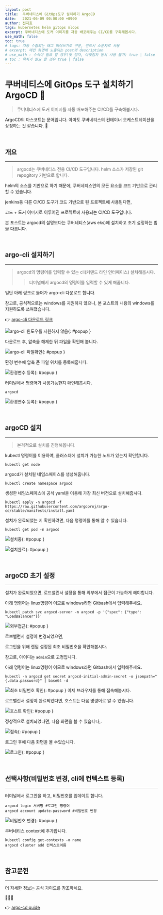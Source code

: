 ```yaml
---
layout: post
title:  쿠버네티스에 GitOps도구 설치하기 ArgoCD
date:   2021-06-09 00:00:00 +0900
author: 전지호
tags: kubernetes helm gitops mlops
excerpt: 쿠버네티스에 도커 이미지를 자동 배포해주는 CI/CD를 구축해봅시다.
use_math: false
toc: true
# tags: 자동 수집되는 태그 띄어쓰기로 구분, 반드시 소문자로 사용
# excerpt: 메인 화면에 노출되는 post의 description
# use_math : 수식이 필요 할 경우(윗 첨자, 아랫첨자 동시 사용 불가) true | false
# toc : 목차가 필요 할 경우 true | false
---
```



# 쿠버네티스에 GitOps 도구 설치하기 ArgoCD 🐙

> 쿠버네티스에 도커 이미지를 자동 배포해주는 CI/CD를 구축해봅시다.

ArgoCD의 마스코트는 문어입니다. 아마도 쿠버네티스의 컨테이너 오케스트레이션을 상징하는 것 같습니다. 🐙

<br/>

## 개요

<hr/>

> argocd는 쿠버네티스 전용 CI/CD 도구입니다. helm 소스가 저장된 git repogitory 기반으로 합니다.

helm의 소스를 기반으로 하기 때문에, 쿠버네티스안의 모든 요소를 코드 기반으로 관리할 수 있습니다.

jenkins등 다른 CI/CD 도구가 코드 기반으로 된 프로젝트에 사용된다면,

코드 + 도커 이미지로 이루어진 프로젝트에 사용되는 CI/CD 도구입니다.

본 포스트는 argocd의 설명보다는 쿠버네티스(aws eks)에 설치하고 초기 설정하는 법을 다룹니다.

<br/>

## argo-cli 설치하기

<hr/>

> argocd의 명령어를 입력할 수 있는 cli(커맨드 라인 인터페이스) 설치해봅시다. 
>> 터미널에서 argocd의 명령어를 입력할 수 있게 해줍니다.

일단 아래 링크로 들어가 argo-cli 다운로드 합니다.

참고로, 공식적으로는 windows를 지원하지 않으나, 본 포스트의 내용의 windows를 지원하도록 쓰여졌습니다.

👉 [<u>argo-cli 다운로드 링크</u>](https://github.com/argoproj/argo-cd/releases/tag/v2.0.1)

 ![<u>argo-cli 윈도우를 지원하지 않음</u>](https://solution-userstats.s3.ap-northeast-1.amazonaws.com/techblogs/batteryho/argocd/argowindow%EC%A7%80%EC%9B%90.JPG){: #popup }

다운로드 후, 압축을 해제한 뒤 파일을 확인해 봅니다.

![<u>argo-cli 파일확인</u>](https://solution-userstats.s3.ap-northeast-1.amazonaws.com/techblogs/batteryho/argocd/argocli%ED%8C%8C%EC%9D%BC.JPG){: #popup }

환경 변수에 압축 푼 파일 위치를 등록해줍니다.

![<u>환경변수 등록</u>](https://solution-userstats.s3.ap-northeast-1.amazonaws.com/techblogs/batteryho/argocd/argowindow%ED%99%98%EA%B2%BD%EB%B3%80%EC%88%98.JPG){: #popup }

터미널에서 명령어가 사용가능한지 확인해봅시다.

``` shell
argocd
```

![<u>환경변수 등록</u>](https://solution-userstats.s3.ap-northeast-1.amazonaws.com/techblogs/batteryho/argocd/argowindow%ED%84%B0%EB%AF%B8%EB%84%90.JPG){: #popup }

<br/>

## argoCD 설치

<hr/>

> 본격적으로 설치를 진행해봅니다.

kubectl 명령어를 이용하여, 클러스터에 설치가 가능한 노드가 있는지 확인합니다.

``` shell
kubectl get node
```

argocd가 설치될 네임스페이스를 생성해줍니다.

``` shell
kubectl create namespace argocd
```

생성한 네임스페이스에 공식 yaml을 이용해 가장 최신 버전으로 설치해줍시다.

``` shell
kubectl apply -n argocd -f https://raw.githubusercontent.com/argoproj/argo-cd/stable/manifests/install.yaml
```

설치가 완료되었는 지 확인하려면, 다음 명령어를 통해 알 수 있습니다.

``` shell
kubectl get pod -n argocd
```

![<u>설치중</u>](https://solution-userstats.s3.ap-northeast-1.amazonaws.com/techblogs/batteryho/argocd/argocd%EC%84%A4%EC%B9%98%EC%A4%91.JPG){: #popup }

![<u>설치완료</u>](https://solution-userstats.s3.ap-northeast-1.amazonaws.com/techblogs/batteryho/argocd/argocd%EC%84%A4%EC%B9%98%EC%99%84%EB%A3%8C.JPG){: #popup }

<br/>

## argoCD 초기 설정

<hr/>

설치가 완료되었으면, 로드밸런서 설정을 통해 외부에서 접근이 가능하게 해야합니다.

아래 명령어는 linux명령어 이므로 windows라면 Gitbash에서 입력해주세요.

``` shell
kubectl patch svc argocd-server -n argocd -p '{"spec": {"type": "LoadBalancer"}}'
```

![<u>외부접근</u>](https://solution-userstats.s3.ap-northeast-1.amazonaws.com/techblogs/batteryho/argocd/argocd%EB%A1%9C%EB%93%9C%EB%B0%B8%EB%9F%B0%EC%84%9C%EB%85%B8%EC%B6%9C.JPG){: #popup }

로브밸런서 설정이 변경되었으면, 

로그인을 위해 랜덤 설정된 최초 비밀번호을 확인해봅시다.

참고로, 아이디는 `admin`으로 고정입니다.

아래 명령어는 linux명령어 이므로 windows라면 Gitbash에서 입력해주세요.

``` shell
kubectl -n argocd get secret argocd-initial-admin-secret -o jsonpath="{.data.password}" | base64 -d
```

![<u>최초 비밀번호 확인</u>](https://solution-userstats.s3.ap-northeast-1.amazonaws.com/techblogs/batteryho/argocd/argocd%EC%B5%9C%EC%B4%88%EB%B9%84%EB%B0%80%EB%B2%88%ED%98%B8%EC%95%8C%EA%B8%B0.JPG){: #popup }
이제 브라우저를 통해 접속해봅시다.

로드밸런서 설정이 완료되었다면, 호스트는 다음 명령어로 알 수 있습니다.

![<u>호스트 확인</u>](https://solution-userstats.s3.ap-northeast-1.amazonaws.com/techblogs/batteryho/argocd/argocd%ED%98%B8%EC%8A%A4%ED%8A%B8%EC%A3%BC%EC%86%8C%ED%99%95%EC%9D%B8.png){: #popup }

정상적으로 설치되었다면, 다음 화면을 볼 수 있습니다,.

![<u>접속</u>](https://solution-userstats.s3.ap-northeast-1.amazonaws.com/techblogs/batteryho/argocd/argo%EC%A0%91%EC%86%8D.JPG){: #popup }

로그인 후에 다음 화면을 볼 수있습니다.

![<u>로그인</u>](https://solution-userstats.s3.ap-northeast-1.amazonaws.com/techblogs/batteryho/argocd/argo%EC%A0%91%EC%86%8D2.JPG){: #popup }

<br/>

## 선택사항(비밀번호 변경, cli에 컨텍스트 등록)

<hr/>

터미널에서 로그인을 하고, 비밀번호를 업데이트 합니다.

``` shell
argocd login 서버명 #로그인 명령어
argocd account update-password #비밀번호 변경
```

![<u>비밀번호 변경</u>](https://solution-userstats.s3.ap-northeast-1.amazonaws.com/techblogs/batteryho/argocd/argo%ED%84%B0%EB%AF%B8%EB%84%90%EB%A1%9C%EA%B7%B8%EC%9D%B8.JPG){: #popup }

쿠버네티스 context에 추가합니다.

``` shell
kubectl config get-contexts -o name
argocd cluster add 컨텍스트이름
```

<br/>

## 참고문헌

<hr/>

더 자세한 정보는 공식 가이드를 참조하세요.

🐙🐙🐙

👉 [<u>argo-cd guide</u>](https://argoproj.github.io/argo-cd/user-guide)